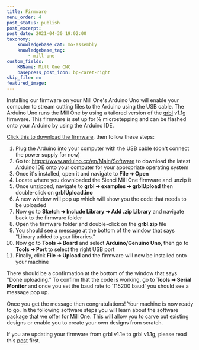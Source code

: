 ```yaml
---
title: Firmware
menu_order: 4
post_status: publish
post_excerpt: 
post_date: 2021-04-30 19:02:00
taxonomy:
    knowledgebase_cat: mo-assembly
    knowledgebase_tag:
        - mill-one
custom_fields:
    KBName: Mill One CNC
    basepress_post_icon: bp-caret-right
skip_file: no
featured_image: 
---
```


Installing our firmware on your Mill One's Arduino Uno will enable your computer to stream cutting files to the Arduino using the USB cable. The Arduino Uno runs the Mill One by using a tailored version of the <a href="https://github.com/gnea/grbl" target="_blank" rel="noopener">grbl</a> v1.1g firmware. This firmware is set up for ⅛ microstepping and can be flashed onto your Arduino by using the Arduino IDE.

<a href="https://resources.sienci.com/wp-content/uploads/2021/05/GRBL-1.1g-Sienci-Mill-One.zip">Click this to download the firmware</a>, then follow these steps:

<ol>
  <li>Plug the Arduino into your computer with the USB cable (don't connect the power supply for now)</li>
  <li>Go to: <a href="https://www.arduino.cc/en/Main/Software" target="_blank" rel="noopener">https://www.arduino.cc/en/Main/Software</a> to download the latest Arduino IDE onto your computer for your appropriate operating system</li>
  <li>Once it's installed, open it and navigate to <b>File ➜ Open</b></li>
  <li>Locate where you downloaded the Sienci Mill One firmware and unzip it</li>
  <li>Once unzipped, navigate to <b>grbl ➜ examples ➜ grblUpload</b> then double-click on <b>grblUpload.ino</b></li>
  <li>A new window will pop up which will show you the code that needs to be uploaded</li>
  <li>Now go to <b>Sketch ➜ Include Library ➜ Add .zip Library</b> and navigate back to the firmware folder</li>
  <li>Open the firmware folder and double-click on the <b>grbl.zip</b> file</li>
  <li>You should see a message at the bottom of the window that says "Library added to your libraries."</li>
  <li>Now go to <b>Tools ➜ Board</b> and select <b>Arduino/Genuino Uno</b>, then go to <b>Tools ➜ Port</b> to select the right USB port</li>
  <li>Finally, click <b>File ➜ Upload</b> and the firmware will now be installed onto your machine</li>
</ol>

There should be a confirmation at the bottom of the window that says "Done uploading." To confirm that the code is working, go to <b>Tools ➜ Serial Monitor</b> and once you set the baud rate to '115200 baud' you should see a message pop up.

Once you get the message then congratulations! Your machine is now ready to go. In the following software steps you will learn about the software package that we offer for Mill One. This will allow you to carve out existing designs or enable you to create your own designs from scratch.

If you are updating your firmware from grbl v1.1e to grbl v1.1g, please read this <a href="https://sienci.com/2018/07/04/firmware-update-grbl-1-1g/" target="_blank" rel="noopener">post</a> first.
